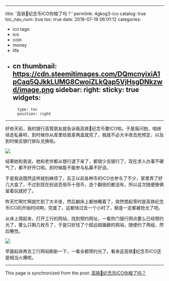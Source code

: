 
---
title: '高铁🚝纪念币ICO你梭了吗？'
permlink: 4gkog3-ico
catalog: true
toc_nav_num: true
toc: true
date: 2018-07-19 06:01:12
categories:
- ico
tags:
- ico
- coin
- money
- life
- cn
thumbnail: https://cdn.steemitimages.com/DQmcnyixiA1pCaq5QJkkLUMG8CwoiZLkQap5VjHsgDNkzwd/image.png
sidebar:
    right:
        sticky: true
widgets:
    -
        type: toc
        position: right
---


好些天前，我的银行高管朋友就告诉我高铁🚝纪念币要ICO啦。于是我问她，咱继续走私募呗，到时候你从库里给我拿两盒就完了，我就不必大半夜去抢预定，以及到时候去银行排队兑换啦。

![](https://cdn.steemitimages.com/DQmcnyixiA1pCaq5QJkkLUMG8CwoiZLkQap5VjHsgDNkzwd/image.png)



结果她和我说，她和老伴都从银行退下来了，都很少去银行了，现在求人办事不硬气了，都不好开口啦。到时候能不能参与私募不好说。

于是我说既然这样就别麻烦了，反正以前各种币的ICO也参与了不少，家里弄了好几大盒了，不过到现在别说百倍币十倍币，连个翻倍的都没有，所以这次随便换俩留着玩就好了。

昨天忙啊忙啊就忙到了大半夜，然后躺床上都快睡着了，突然想起零时是高铁纪念币ICO的开始时间啊，完蛋了，这都快过去一个小时了，额度一定都被抢光了吧。

从床上爬起来，打开工行的网站，找到预约网址，一看热门银行网点要么已经预约光了，要么只剩几枚币了，于是只好找了个超远超偏僻的网站，随便约了两组，然后睡觉。

![](https://cdn.steemitimages.com/DQmTA5ee4k6LPUywV4JkugMC3mQHUVXgsfR6iuKW4dmyq3x/image.png)

早晨起床再去工行网站刷新一下，一看全都预约光了。看来这高铁🚝纪念币ICO还是相当火爆呢。

- - -

This page is synchronized from the post: [高铁🚝纪念币ICO你梭了吗？](https://steemit.com/@oflyhigh/4gkog3-ico)
